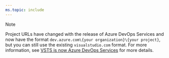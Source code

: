 ```yaml
---
ms.topic: include
---
```


> [!NOTE]
> Project URLs have changed with the release of Azure DevOps Services and now have the format `dev.azure.com\{your organization}\{your project}`, but you can still use the existing `visualstudio.com` format. For more information, see [VSTS is now Azure DevOps Services](/azure/devops/user-guide/what-happened-vsts) for more details.

